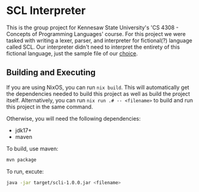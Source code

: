 # SCL Interpreter
This is the group project for Kennesaw State University's 'CS 4308 - Concepts of Programming Languages' course.
For this project we were tasked with writing a lexer, parser, and interpreter for fictional(?) language called SCL.
Our interpreter didn't need to interpret the entirety of this fictional language, just the sample file of our [choice](examples/bitops1.scl).

## Building and Executing
If you are using NixOS, you can run `nix build`.
This will automatically get the dependencies needed to build this project as well as build the project itself.
Alternatively, you can run `nix run .# -- <filename>` to build and run this project in the same command.

Otherwise, you will need the following dependencies:
  - jdk17+
  - maven

To build, use maven:
```sh
mvn package
```

To run, excute:
```sh
java -jar target/scli-1.0.0.jar <filename>
```
